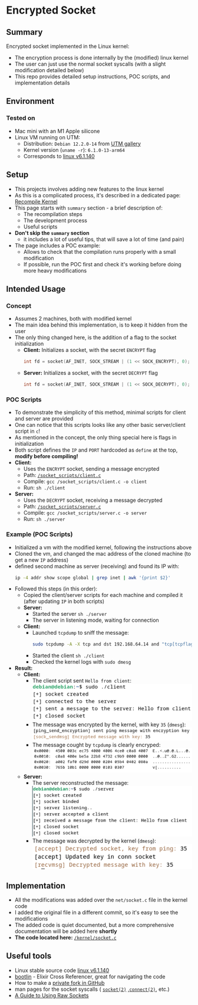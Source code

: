 # Encrypted Socket

## Summary

Encrypted socket implemented in the Linux kernel:
* The encryption process is done internally by the (modified) linux kernel
* The user can just use the normal socket syscalls (with a slight modification detailed below)
* This repo provides detailed setup instructions, POC scripts, and implementation details

## Environment

### Tested on

* Mac mini with an M1 Apple silicone 
* Linux VM running on UTM:
  * Distribution: `Debian 12.2.0-14` from [UTM gallery](https://mac.getutm.app/gallery/debian-12)
  * Kernel version (`uname -r`): `6.1.0-13-arm64`
  * Corresponds to [linux v6.1.140](https://git.kernel.org/pub/scm/linux/kernel/git/stable/linux.git/tree/net?h=v6.1.140)

## Setup

* This projects involves adding new features to the linux kernel
* As this is a complicated process, it's described in a dedicated page: [Recompile Kernel](recompile.md)
* This page starts with `summary` section - a brief description of:
  * The recompilation steps
  * The development process
  * Useful scripts
* __Don't skip the `summary` section__
  * it includes a lot of useful tips, that will save a lot of time (and pain)
* The page includes a POC example:
  * Allows to check that the compilation runs properly with a small modification
  * If possible, run the POC first and check it's working before doing more heavy modifications

## Intended Usage

### Concept

* Assumes 2 machines, both with modified kernel
* The main idea behind this implementation, is to keep it hidden from the user
* The only thing changed here, is the addition of a flag to the socket initialization
  * __Client:__ Initializes a socket, with the secret `ENCRYPT` flag
      ```c
      int fd = socket(AF_INET, SOCK_STREAM | (1 << SOCK_ENCRYPT), 0);
      ```
  * __Server:__ Initializes a socket, with the secret `DECRYPT` flag
      ```c
      int fd = socket(AF_INET, SOCK_STREAM | (1 << SOCK_DECRYPT), 0);
      ```
### POC Scripts

* To demonstrate the simplicity of this method, minimal scripts for client and server are provided
* One can notice that this scripts looks like any other basic server/client script in `c`!
* As mentioned in the concept, the only thing special here is flags in initialization
* Both script defines the `IP` and `PORT` hardcoded as `define` at the top, __modify before compiling!__
* __Client:__
  * Uses the `ENCRYPT` socket, sending a message encrypted
  * Path: [`/socket_scripts/client.c`](/socket_scripts/client.c)
  * Compile: `gcc /socket_scripts/client.c -o client`
  * Run: `sh ./client`
* __Server:__
  * Uses the `DECRYPT` socket, receiving a message decrypted
  * Path: [`/socket_scripts/server.c`](/socket_scripts/server.c)
  * Compile: `gcc /socket_scripts/server.c -o server`
  * Run: `sh ./server`

### Example (POC Scripts)

* Initialized a vm with the modified kernel, following the instructions above
* Cloned the vm, and changed the mac address of the cloned machine (to get a new `IP` address)
* defined second machine as server (receiving) and found its IP with:
  ```bash
  ip -4 addr show scope global | grep inet | awk '{print $2}'
  ```
* Followed this steps (in this order):
  * Copied the client/server scripts for each machine and compiled it (after updating `IP` in both scripts)
  * __Server:__ 
    * Started the server `sh ./server`
    * The server in listening mode, waiting for connection
  * __Client:__
    * Launched `tcpdump` to sniff the message:
      ```bash
      sudo tcpdump -A -X tcp and dst 192.168.64.14 and "tcp[tcpflags] & tcp-ack == 0"
      ```
    * Started the client `sh ./client`
    * Checked the kernel logs with `sudo dmesg`
* __Result:__
  * __Client:__
    * The client script sent `Hello from client`:
      ![send](/assets/example_send.png)
    * The message was encrypted by the kernel, with key `35` (`dmesg`):
      ![send_kernel](/assets/example_send_kernel.png)
    * The message cought by `tcpdump` is clearly encryped:
      ![send_tcpdump](/assets/example_tcpdump.png)
  * __Server:__
    * The server reconstructed the message:
      ![recv](/assets/example_recv.png)
    * The message was decrypted by the kernel (`dmesg`):
      ![recv_kernel](assets/example_recv_kernel.png)

## Implementation

* All the modifications was added over the `net/socket.c` file in the kernel code
* I added the original file in a different commit, so it's easy to see the modifications
* The added code is quiet documented, but a more comprehensive documentation will be added here __shortly__
* __The code located here:__ [`/kernel/socket.c`](/kernel/socket.c)

## Useful tools

* Linux stable source code [linux v6.1.140](https://git.kernel.org/pub/scm/linux/kernel/git/stable/linux.git/tree/net?h=v6.1.140)
* [bootlin](https://elixir.bootlin.com/linux/v6.1.140/source/net/socket.c) -
  Elixir Cross Referencer, great for navigating the code
* How to make a [private fork in GitHub](https://stackoverflow.com/questions/10065526/github-how-to-make-a-fork-of-public-repository-private/63680732#63680732)
* man pages for the socket syscalls (
  [`socket(2)`](https://man7.org/linux/man-pages/man2/socket.2.html)
  ,[`connect(2)`](https://man7.org/linux/man-pages/man2/connect.2.html), etc.)
* [A Guide to Using Raw Sockets](https://www.opensourceforu.com/2015/03/a-guide-to-using-raw-sockets/)

